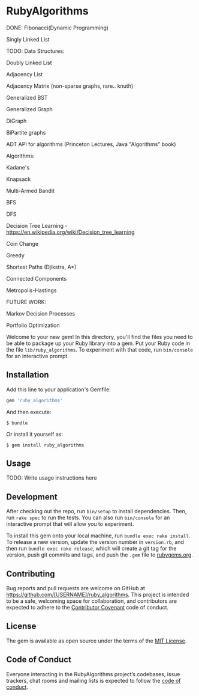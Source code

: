 # RubyAlgorithms

DONE:
Fibonacci(Dynamic Programming)

Singly Linked List

TODO:
Data Structures:

Doubly Linked List

Adjacency List

Adjacency Matrix (non-sparse graphs, rare.. knuth)

Generalized BST

Generalized Graph

DiGraph

BiPartite graphs

ADT API for algorithms (Princeton Lectures, Java "Algorithms" book)

Algorithms:

Kadane's

Knapsack

Multi-Armed Bandit

BFS

DFS

Decision Tree Learning - https://en.wikipedia.org/wiki/Decision_tree_learning

Coin Change

Greedy

Shortest Paths (Djikstra, A*)

Connected Components

Metropolis-Hastings

FUTURE WORK:

Markov Decision Processes

Portfolio Optimization



Welcome to your new gem! In this directory, you'll find the files you need to be able to package up your Ruby library into a gem. Put your Ruby code in the file `lib/ruby_algorithms`. To experiment with that code, run `bin/console` for an interactive prompt.



## Installation

Add this line to your application's Gemfile:

```ruby
gem 'ruby_algorithms'
```

And then execute:

    $ bundle

Or install it yourself as:

    $ gem install ruby_algorithms

## Usage

TODO: Write usage instructions here

## Development

After checking out the repo, run `bin/setup` to install dependencies. Then, run `rake spec` to run the tests. You can also run `bin/console` for an interactive prompt that will allow you to experiment.

To install this gem onto your local machine, run `bundle exec rake install`. To release a new version, update the version number in `version.rb`, and then run `bundle exec rake release`, which will create a git tag for the version, push git commits and tags, and push the `.gem` file to [rubygems.org](https://rubygems.org).

## Contributing

Bug reports and pull requests are welcome on GitHub at https://github.com/[USERNAME]/ruby_algorithms. This project is intended to be a safe, welcoming space for collaboration, and contributors are expected to adhere to the [Contributor Covenant](http://contributor-covenant.org) code of conduct.

## License

The gem is available as open source under the terms of the [MIT License](http://opensource.org/licenses/MIT).

## Code of Conduct

Everyone interacting in the RubyAlgorithms project’s codebases, issue trackers, chat rooms and mailing lists is expected to follow the [code of conduct](https://github.com/[USERNAME]/ruby_algorithms/blob/master/CODE_OF_CONDUCT.md).
